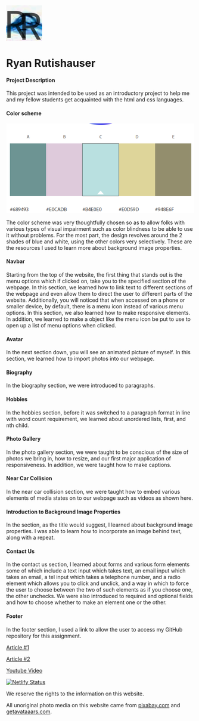 ![alt text for screen readers](/img/favicon-96x96.png "Ryan Rutishauser Website logo")
# Ryan Rutishauser
#### Project Description
This project was intended to be used as an introductory project to help
me and my fellow students get acquainted with the html and css languages.
#### Color scheme
![alt text for screen readers](/img/color-scheme.png "Website color scheme")  

The color scheme was very thoughtfully chosen so as to allow folks with various types of visual impairment such as color blindness to be able to use it without problems. For the most part, the design revolves around the 2 shades of blue and white, using the other colors very selectively.
These are the resources I used to learn more about background image properties.
#### Navbar
Starting from the top of the website, the first thing that stands out is the menu options which if clicked on, take you to the specified section of the webpage. In this section, we learned how to link text to different sections of the webpage and even allow them to direct the user to different parts of the website. Additionally, you will noticed that when accessed on a phone or smaller device, by default, there is a menu icon instead of various menu options. In this section, we also learned how to make responsive elements. In addition, we learned to make a object like the menu icon be put to use to open up a list of menu options when clicked.
#### Avatar
In the next section down, you will see an animated picture of myself. In this section, we learned how to import photos into our webpage.
#### Biography
In the biography section, we were introduced to paragraphs.
#### Hobbies
In the hobbies section, before it was switched to a paragraph format in line with word count requirement, we learned about unordered lists, first, and nth child.
#### Photo Gallery
In the photo gallery section, we were taught to be conscious of the size of photos we bring in, how to resize, and our first major application of responsiveness. In addition, we were taught how to make captions.
#### Near Car Collision
In the near car collision section, we were taught how to embed various elements of media states on to our webpage such as videos as shown here.
#### Introduction to Background Image Properties
In the section, as the title would suggest, I learned about background image properties. I was able to learn how to incorporate an image behind text, along with a repeat.
#### Contact Us
In the contact us section, I learned about forms and various form elements some of which include a text input which takes text, an email input which takes an email, a tel input which takes a telephone number, and a radio element which allows you to click and unclick, and a way in which to force the user to choose between the two of such elements as if you choose one, the other unchecks. We were also introduced to required and optional fields and how to choose whether to make an element one or the other.
#### Footer
In the footer section, I used a link to allow the user to access my GitHub repository for this assignment.  

[Article #1](https://css-tricks.com/almanac/properties/b/background-image/)  

[Article #2](https://www.w3schools.com/cssref/pr_background-image.php)  

[Youtube Video](https://www.youtube.com/watch?v=zHZRFwWQt2w&t=359s)  

  [![Netlify Status](https://api.netlify.com/api/v1/badges/6a50755a-17b9-488a-be06-9d613f6c6d5f/deploy-status)](https://app.netlify.com/sites/about-me-ryan-rutishauser/deploys)  

  We reserve the rights to the information on this website.  

  All unoriginal photo media on this website came from [pixabay.com](https://pixabay.com/) and [getavataaars.com](https://getavataaars.com/).